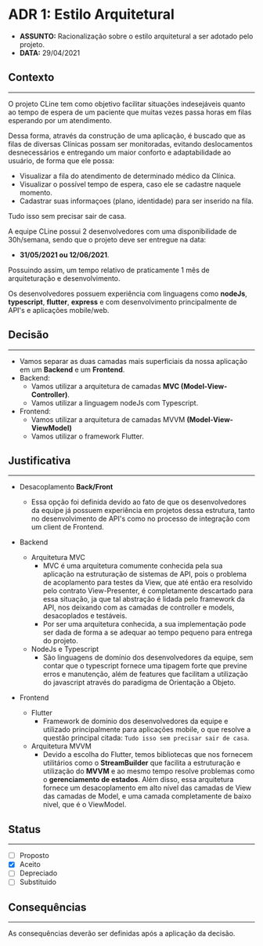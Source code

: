 # ADR 1: Estilo Arquitetural

- **ASSUNTO:** Racionalização sobre o estilo arquitetural a ser adotado pelo projeto.
- **DATA:** 29/04/2021

## **Contexto**

---

O projeto CLine tem como objetivo facilitar situações indesejáveis quanto ao tempo de espera de um paciente que muitas vezes passa horas em filas esperando por um atendimento.

Dessa forma, através da construção de uma aplicação, é buscado que as filas de diversas Clínicas possam ser monitoradas, evitando deslocamentos desnecessários e entregando um maior conforto e adaptabilidade ao usuário, de forma que ele possa:

- Visualizar a fila do atendimento de determinado médico da Clínica.
- Visualizar o possível tempo de espera, caso ele se cadastre naquele momento.
- Cadastrar suas informaçoes (plano, identidade) para ser inserido na fila.

Tudo isso sem precisar sair de casa.

A equipe CLine possui 2 desenvolvedores com uma disponibilidade de 30h/semana, sendo que o projeto deve ser entregue na data:

- **31/05/2021 ou 12/06/2021**.

Possuindo assim, um tempo relativo de praticamente 1 mês de arquiteturação e desenvolvimento.

Os desenvolvedores possuem experiência com linguagens como **nodeJs**, **typescript**, **flutter**, **express** e com desenvolvimento principalmente de API's e aplicações mobile/web.

## **Decisão**

---

- Vamos separar as duas camadas mais superficiais da nossa aplicação em um **Backend** e um **Frontend**.
- Backend:
  - Vamos utilizar a arquitetura de camadas **MVC (Model-View-Controller)**.
  - Vamos utilizar a linguagem nodeJs com Typescript.
- Frontend:
  - Vamos utilizar a arquitetura de camadas MVVM **(Model-View-ViewModel)**
  - Vamos utilizar o framework Flutter.

## **Justificativa**

---

- Desacoplamento **Back/Front**

  - Essa opção foi definida devido ao fato de que os desenvolvedores da equipe já possuem experiência em projetos dessa estrutura, tanto no desenvolvimento de API's como no processo de integração com um client de Frontend.

- Backend
  - Arquitetura MVC
    - MVC é uma arquitetura comumente conhecida pela sua aplicação na estruturação de sistemas de API, pois o problema de acoplamento para testes da View, que até então era resolvido pelo contrato View-Presenter, é completamente descartado para essa situação, ja que tal abstração é lidada pelo framework da API, nos deixando com as camadas de controller e models, desacoplados e testáveis.
    - Por ser uma arquitetura conhecida, a sua implementação pode ser dada de forma a se adequar ao tempo pequeno para entrega do projeto.
  - NodeJs e Typescript
    - São linguagens de domínio dos desenvolvedores da equipe, sem contar que o typescript fornece uma tipagem forte que previne erros e manutenção, além de features que facilitam a utilização do javascript através do paradigma de Orientação a Objeto.
- Frontend
  - Flutter
    - Framework de domínio dos desenvolvedores da equipe e utilizado principalmente para aplicações mobile, o que resolve a questão principal citada: `Tudo isso sem precisar sair de casa`.
  - Arquitetura MVVM
    - Devido a escolha do Flutter, temos bibliotecas que nos fornecem utilitários como o **StreamBuilder** que facilita a estruturação e utilização do **MVVM** e ao mesmo tempo resolve problemas como o **gerenciamento de estados**. Além disso, essa arquitetura fornece um desacoplamento em alto nível das camadas de View das camadas de Model, e uma camada completamente de baixo nivel, que é o ViewModel.

## **Status**

---

- [ ] Proposto
- [x] Aceito
- [ ] Depreciado
- [ ] Substituido

## **Consequências**

---

As consequências deverão ser definidas após a aplicação da decisão.
